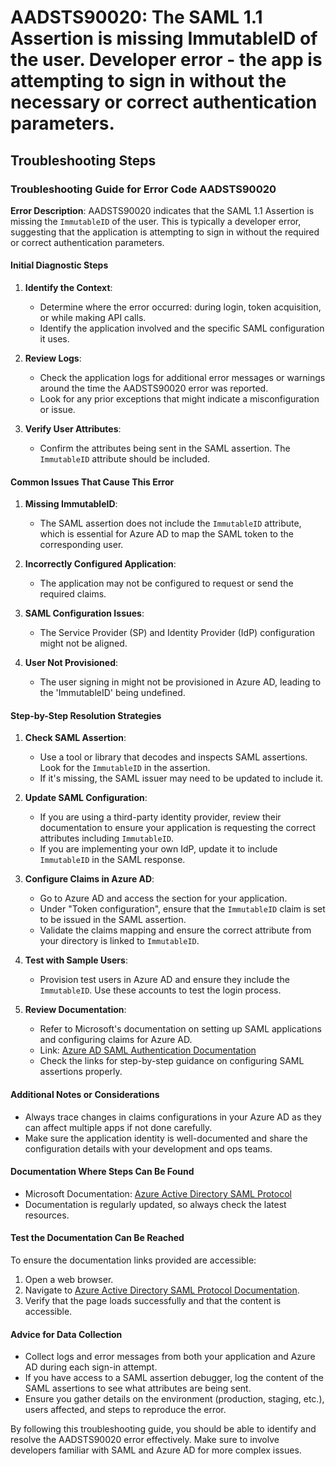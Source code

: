 # AADSTS90020: The SAML 1.1 Assertion is missing ImmutableID of the user. Developer error - the app is attempting to sign in without the necessary or correct authentication parameters.


## Troubleshooting Steps
### Troubleshooting Guide for Error Code AADSTS90020

**Error Description**: AADSTS90020 indicates that the SAML 1.1 Assertion is missing the `ImmutableID` of the user. This is typically a developer error, suggesting that the application is attempting to sign in without the required or correct authentication parameters.

#### Initial Diagnostic Steps
1. **Identify the Context**:
   - Determine where the error occurred: during login, token acquisition, or while making API calls.
   - Identify the application involved and the specific SAML configuration it uses.

2. **Review Logs**:
   - Check the application logs for additional error messages or warnings around the time the AADSTS90020 error was reported.
   - Look for any prior exceptions that might indicate a misconfiguration or issue.

3. **Verify User Attributes**:
   - Confirm the attributes being sent in the SAML assertion. The `ImmutableID` attribute should be included.

#### Common Issues That Cause This Error
1. **Missing ImmutableID**:
   - The SAML assertion does not include the `ImmutableID` attribute, which is essential for Azure AD to map the SAML token to the corresponding user.

2. **Incorrectly Configured Application**:
   - The application may not be configured to request or send the required claims.

3. **SAML Configuration Issues**:
   - The Service Provider (SP) and Identity Provider (IdP) configuration might not be aligned.

4. **User Not Provisioned**:
   - The user signing in might not be provisioned in Azure AD, leading to the 'ImmutableID' being undefined.

#### Step-by-Step Resolution Strategies
1. **Check SAML Assertion**:
   - Use a tool or library that decodes and inspects SAML assertions. Look for the `ImmutableID` in the assertion.
   - If it's missing, the SAML issuer may need to be updated to include it.

2. **Update SAML Configuration**:
   - If you are using a third-party identity provider, review their documentation to ensure your application is requesting the correct attributes including `ImmutableID`.
   - If you are implementing your own IdP, update it to include `ImmutableID` in the SAML response.

3. **Configure Claims in Azure AD**:
   - Go to Azure AD and access the section for your application.
   - Under "Token configuration", ensure that the `ImmutableID` claim is set to be issued in the SAML assertion.
   - Validate the claims mapping and ensure the correct attribute from your directory is linked to `ImmutableID`.

4. **Test with Sample Users**:
   - Provision test users in Azure AD and ensure they include the `ImmutableID`. Use these accounts to test the login process.
   
5. **Review Documentation**:
   - Refer to Microsoft's documentation on setting up SAML applications and configuring claims for Azure AD.
   - Link: [Azure AD SAML Authentication Documentation](https://learn.microsoft.com/en-us/azure/active-directory/develop/active-directory-protocols-saml)
   - Check the links for step-by-step guidance on configuring SAML assertions properly.

#### Additional Notes or Considerations
- Always trace changes in claims configurations in your Azure AD as they can affect multiple apps if not done carefully.
- Make sure the application identity is well-documented and share the configuration details with your development and ops teams.

#### Documentation Where Steps Can Be Found
- Microsoft Documentation: [Azure Active Directory SAML Protocol](https://learn.microsoft.com/en-us/azure/active-directory/develop/active-directory-protocols-saml)
- Documentation is regularly updated, so always check the latest resources.

#### Test the Documentation Can Be Reached
To ensure the documentation links provided are accessible:
1. Open a web browser.
2. Navigate to [Azure Active Directory SAML Protocol Documentation](https://learn.microsoft.com/en-us/azure/active-directory/develop/active-directory-protocols-saml).
3. Verify that the page loads successfully and that the content is accessible.

#### Advice for Data Collection
- Collect logs and error messages from both your application and Azure AD during each sign-in attempt.
- If you have access to a SAML assertion debugger, log the content of the SAML assertions to see what attributes are being sent.
- Ensure you gather details on the environment (production, staging, etc.), users affected, and steps to reproduce the error.

By following this troubleshooting guide, you should be able to identify and resolve the AADSTS90020 error effectively. Make sure to involve developers familiar with SAML and Azure AD for more complex issues.